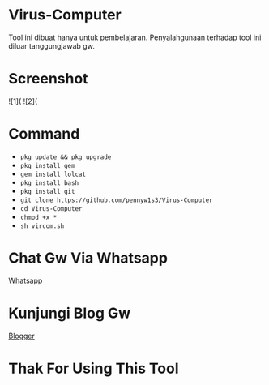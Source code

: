 # Virus-Computer
Tool ini dibuat hanya untuk pembelajaran.
Penyalahgunaan terhadap tool ini diluar tanggungjawab gw.
# Screenshot
![1](
![2](
# Command
* `pkg update && pkg upgrade`
* `pkg install gem`
* `gem install lolcat`
* `pkg install bash`
* `pkg install git`
* `git clone https://github.com/pennyw1s3/Virus-Computer`
* `cd Virus-Computer`
* `chmod +x *`
* `sh vircom.sh`
# Chat Gw Via Whatsapp
[Whatsapp](https://api.whatsapp.com/send?phone=6283871259489&text=Assalamu'alaikum%20Akhii%20:v)
# Kunjungi Blog Gw
[Blogger](https://mukalukayaintegral.blogspot.com/?m=1)
# Thak For Using This Tool
